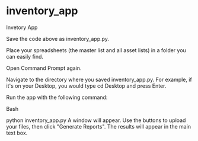 # inventory_app
Invetory App


Save the code above as inventory_app.py.

Place your spreadsheets (the master list and all asset lists) in a folder you can easily find.

Open Command Prompt again.

Navigate to the directory where you saved inventory_app.py. For example, if it's on your Desktop, you would type cd Desktop and press Enter.

Run the app with the following command:

Bash

python inventory_app.py
A window will appear. Use the buttons to upload your files, then click "Generate Reports". The results will appear in the main text box.
